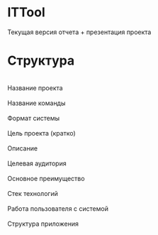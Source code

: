 # ITTool
Текущая версия отчета + презентация проекта

# Структура

<br> Название проекта </br>
<br> Название команды </br>
<br> Формат системы </br>
<br> Цель проекта (кратко) </br>
<br> Описание </br>
<br> Целевая аудитория </br>
<br> Основное преимущество </br>
<br> Стек технологий </br>
<br> Работа пользователя с системой </br>
<br> Структура приложения </br>

